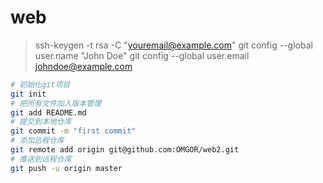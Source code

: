 # web

 
>ssh-keygen -t rsa -C "youremail@example.com"
>git config --global user.name "John Doe"
>git config --global user.email johndoe@example.com 

```bash
# 初始化git项目
git init
# 把所有文件加入版本管理
git add README.md
# 提交到本地仓库
git commit -m "first commit"
# 添加远程仓库
git remote add origin git@github.com:OMGOR/web2.git
# 推送到远程仓库
git push -u origin master
```
